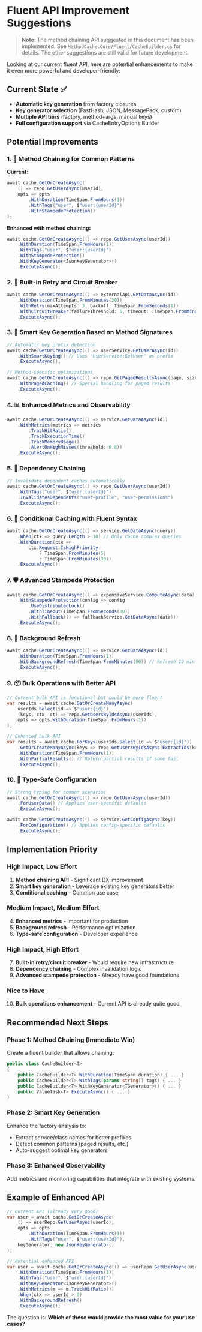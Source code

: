 # Fluent API Improvement Suggestions

> **Note**: The method chaining API suggested in this document has been implemented. See `MethodCache.Core/Fluent/CacheBuilder.cs` for details. The other suggestions are still valid for future development.

Looking at our current fluent API, here are potential enhancements to make it even more powerful and developer-friendly:

## Current State ✅
- **Automatic key generation** from factory closures
- **Key generator selection** (FastHash, JSON, MessagePack, custom)
- **Multiple API tiers** (factory, method+args, manual keys)
- **Full configuration support** via CacheEntryOptions.Builder

## Potential Improvements

### 1. 🚀 **Method Chaining for Common Patterns**

**Current:**
```csharp
await cache.GetOrCreateAsync(
    () => repo.GetUserAsync(userId),
    opts => opts
        .WithDuration(TimeSpan.FromHours(1))
        .WithTags("user", $"user:{userId}")
        .WithStampedeProtection()
);
```

**Enhanced with method chaining:**
```csharp
await cache.GetOrCreateAsync(() => repo.GetUserAsync(userId))
    .WithDuration(TimeSpan.FromHours(1))
    .WithTags("user", $"user:{userId}")
    .WithStampedeProtection()
    .WithKeyGenerator<JsonKeyGenerator>()
    .ExecuteAsync();
```

### 2. 🔄 **Built-in Retry and Circuit Breaker**

```csharp
await cache.GetOrCreateAsync(() => externalApi.GetDataAsync(id))
    .WithDuration(TimeSpan.FromMinutes(30))
    .WithRetry(maxAttempts: 3, backoff: TimeSpan.FromSeconds(1))
    .WithCircuitBreaker(failureThreshold: 5, timeout: TimeSpan.FromMinutes(1))
    .ExecuteAsync();
```

### 3. 🎯 **Smart Key Generation Based on Method Signatures**

```csharp
// Automatic key prefix detection
await cache.GetOrCreateAsync(() => userService.GetUserAsync(id))
    .WithSmartKeying() // Uses "UserService:GetUser" as prefix
    .ExecuteAsync();

// Method-specific optimizations
await cache.GetOrCreateAsync(() => repo.GetPagedResultsAsync(page, size))
    .WithPagedCaching() // Special handling for paged results
    .ExecuteAsync();
```

### 4. 📊 **Enhanced Metrics and Observability**

```csharp
await cache.GetOrCreateAsync(() => service.GetDataAsync(id))
    .WithMetrics(metrics => metrics
        .TrackHitRatio()
        .TrackExecutionTime()
        .TrackMemoryUsage()
        .AlertOnHighMisses(threshold: 0.8))
    .ExecuteAsync();
```

### 5. 🔗 **Dependency Chaining**

```csharp
// Invalidate dependent caches automatically
await cache.GetOrCreateAsync(() => repo.GetUserAsync(userId))
    .WithTags("user", $"user:{userId}")
    .InvalidatesDependents("user-profile", "user-permissions")
    .ExecuteAsync();
```

### 6. 🎪 **Conditional Caching with Fluent Syntax**

```csharp
await cache.GetOrCreateAsync(() => service.GetDataAsync(query))
    .When(ctx => query.Length > 10) // Only cache complex queries
    .WithDuration(ctx =>
        ctx.Request.IsHighPriority
            ? TimeSpan.FromMinutes(5)
            : TimeSpan.FromMinutes(30))
    .ExecuteAsync();
```

### 7. 🛡️ **Advanced Stampede Protection**

```csharp
await cache.GetOrCreateAsync(() => expensiveService.ComputeAsync(data))
    .WithStampedeProtection(config => config
        .UseDistributedLock()
        .WithTimeout(TimeSpan.FromSeconds(30))
        .WithFallback(() => fallbackService.GetDataAsync(data)))
    .ExecuteAsync();
```

### 8. 🔄 **Background Refresh**

```csharp
await cache.GetOrCreateAsync(() => service.GetDataAsync(id))
    .WithDuration(TimeSpan.FromHours(1))
    .WithBackgroundRefresh(TimeSpan.FromMinutes(50)) // Refresh 10 min before expiry
    .ExecuteAsync();
```

### 9. 📦 **Bulk Operations with Better API**

```csharp
// Current bulk API is functional but could be more fluent
var results = await cache.GetOrCreateManyAsync(
    userIds.Select(id => $"user:{id}"),
    (keys, ctx, ct) => repo.GetUsersByIdsAsync(userIds),
    opts => opts.WithDuration(TimeSpan.FromHours(1))
);

// Enhanced bulk API
var results = await cache.ForKeys(userIds.Select(id => $"user:{id}"))
    .GetOrCreateManyAsync(keys => repo.GetUsersByIdsAsync(ExtractIds(keys)))
    .WithDuration(TimeSpan.FromHours(1))
    .WithPartialResults() // Return partial results if some fail
    .ExecuteAsync();
```

### 10. 🎨 **Type-Safe Configuration**

```csharp
// Strong typing for common scenarios
await cache.GetOrCreateAsync(() => repo.GetUserAsync(userId))
    .ForUserData() // Applies user-specific defaults
    .ExecuteAsync();

await cache.GetOrCreateAsync(() => service.GetConfigAsync(key))
    .ForConfiguration() // Applies config-specific defaults
    .ExecuteAsync();
```

## Implementation Priority

### **High Impact, Low Effort**
1. **Method chaining API** - Significant DX improvement
2. **Smart key generation** - Leverage existing key generators better
3. **Conditional caching** - Common use case

### **Medium Impact, Medium Effort**
4. **Enhanced metrics** - Important for production
5. **Background refresh** - Performance optimization
6. **Type-safe configuration** - Developer experience

### **High Impact, High Effort**
7. **Built-in retry/circuit breaker** - Would require new infrastructure
8. **Dependency chaining** - Complex invalidation logic
9. **Advanced stampede protection** - Already have good foundations

### **Nice to Have**
10. **Bulk operations enhancement** - Current API is already quite good

## Recommended Next Steps

### Phase 1: Method Chaining (Immediate Win)
Create a fluent builder that allows chaining:
```csharp
public class CacheBuilder<T>
{
    public CacheBuilder<T> WithDuration(TimeSpan duration) { ... }
    public CacheBuilder<T> WithTags(params string[] tags) { ... }
    public CacheBuilder<T> WithKeyGenerator<TGenerator>() { ... }
    public ValueTask<T> ExecuteAsync() { ... }
}
```

### Phase 2: Smart Key Generation
Enhance the factory analysis to:
- Extract service/class names for better prefixes
- Detect common patterns (paged results, etc.)
- Auto-suggest optimal key generators

### Phase 3: Enhanced Observability
Add metrics and monitoring capabilities that integrate with existing systems.

## Example of Enhanced API

```csharp
// Current API (already very good)
var user = await cache.GetOrCreateAsync(
    () => userRepo.GetUserAsync(userId),
    opts => opts
        .WithDuration(TimeSpan.FromHours(1))
        .WithTags("user", $"user:{userId}"),
    keyGenerator: new JsonKeyGenerator()
);

// Potential enhanced API
var user = await cache.GetOrCreateAsync(() => userRepo.GetUserAsync(userId))
    .WithDuration(TimeSpan.FromHours(1))
    .WithTags("user", $"user:{userId}")
    .WithKeyGenerator<JsonKeyGenerator>()
    .WithMetrics(m => m.TrackHitRatio())
    .When(ctx => userId > 0)
    .WithBackgroundRefresh()
    .ExecuteAsync();
```

The question is: **Which of these would provide the most value for your use cases?**